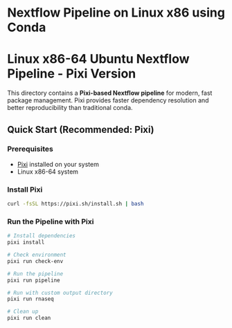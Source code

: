 # Nextflow Pipeline on Linux x86 using Conda

# Linux x86-64 Ubuntu Nextflow Pipeline - Pixi Version

This directory contains a **Pixi-based Nextflow pipeline** for modern, fast package management. Pixi provides faster dependency resolution and better reproducibility than traditional conda.

## Quick Start (Recommended: Pixi)

### Prerequisites

- [Pixi](https://pixi.sh) installed on your system
- Linux x86-64 system

### Install Pixi

```bash
curl -fsSL https://pixi.sh/install.sh | bash
```

### Run the Pipeline with Pixi

```bash
# Install dependencies
pixi install

# Check environment
pixi run check-env

# Run the pipeline
pixi run pipeline

# Run with custom output directory
pixi run rnaseq

# Clean up
pixi run clean
```

